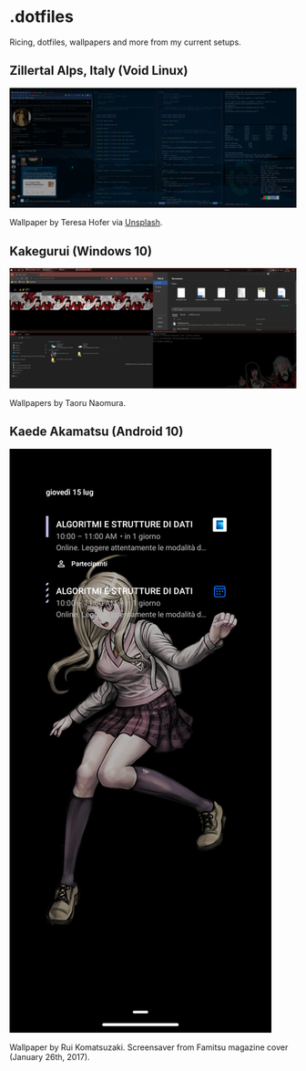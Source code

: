 # .dotfiles
Ricing, dotfiles, wallpapers and more from my current setups.

## Zillertal Alps, Italy (Void Linux)
![Zillertal Alps, Italy (Void Linux)](screenshots/zillertal.png)

Wallpaper by Teresa Hofer via [Unsplash](https://unsplash.com).

## Kakegurui (Windows 10)
![Kakegurui (Windows 10)](screenshots/kakegurui.png)

Wallpapers by Taoru Naomura.

## Kaede Akamatsu (Android 10)
![Kaede Akamatsu (Android 10)](screenshots/kaede.png)

Wallpaper by Rui Komatsuzaki. Screensaver from Famitsu magazine cover (January
26th, 2017).
